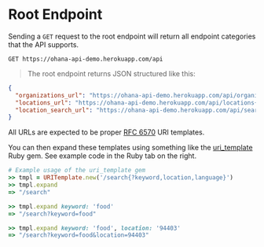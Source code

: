 # Root Endpoint

Sending a `GET` request to the root endpoint will return all endpoint categories that the API supports.

`GET https://ohana-api-demo.herokuapp.com/api`

> The root endpoint returns JSON structured like this:

```json
{
  "organizations_url": "https://ohana-api-demo.herokuapp.com/api/organizations{/organization_id}",
  "locations_url": "https://ohana-api-demo.herokuapp.com/api/locations{/location_id}",
  "location_search_url": "https://ohana-api-demo.herokuapp.com/api/search{?category,keyword,language,lat_lng,location,radius,org_name}"
}
```

All URLs are expected to be proper [RFC 6570](http://tools.ietf.org/html/rfc6570) URI templates.

You can then expand these templates using something like the [uri_template](https://github.com/hannesg/uri_template) Ruby gem. See example code in the Ruby tab on the right.

```ruby
# Example usage of the uri_template gem
>> tmpl = URITemplate.new('/search{?keyword,location,language}')
>> tmpl.expand
=> "/search"

>> tmpl.expand keyword: 'food'
=> "/search?keyword=food"

>> tmpl.expand keyword: 'food', location: '94403'
=> "/search?keyword=food&location=94403"
```